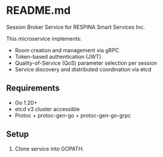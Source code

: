 # README.md

Session Broker Service for RESPINA Smart Services Inc.

This microservice implements:
 - Room creation and management via gRPC
 - Token-based authentication (JWT)
 - Quality-of-Service (QoS) parameter selection per session
 - Service discovery and distributed coordination via etcd

## Requirements
 - Go 1.20+
 - etcd v3 cluster accessible
 - Protoc + protoc-gen-go + protoc-gen-go-grpc

## Setup
1. Clone service into GOPATH.
